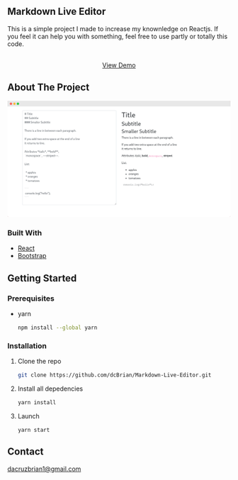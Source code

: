 ## Markdown Live Editor

This is a simple project I made to increase my knownledge on Reactjs. If you feel it can help you with something, feel free to use partly or totally this code.
        <br />
        
<p align="center">
    <br />
      <a href="https://jolly-neumann-f8dde3.netlify.app/">View Demo</a>
    <br />
  </p>


<!-- ABOUT THE PROJECT -->
## About The Project

![Markdown live editor](/images/markdown.png?raw=true)

### Built With

* [React](https://reactjs.org/)
* [Bootstrap](https://getbootstrap.com/)

<!-- GETTING STARTED -->
## Getting Started

### Prerequisites

* yarn
  ```sh
  npm install --global yarn
  ```

### Installation

1. Clone the repo
   ```sh
   git clone https://github.com/dcBrian/Markdown-Live-Editor.git
   ```
2. Install all depedencies
   ```sh
   yarn install
   ```
4. Launch 
   ```JS
   yarn start
   ```

<!-- CONTACT -->
## Contact

dacruzbrian1@gmail.com

